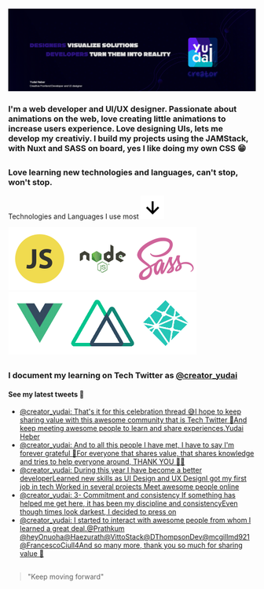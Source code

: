 ![intro](https://github.com/Yudai-creator/Yudai-creator/blob/master/github%20banner.png)

### I'm a web developer and UI/UX designer. Passionate about animations on the web, love creating little animations to increase users experience. Love designing UIs, lets me develop my creativiy. I build my projects using the JAMStack, with Nuxt and SASS on board, yes I like doing my own CSS 😁

##

### Love learning new technologies and languages, can't stop, won't stop.

Technologies and Languages I use most ![arrow-down](https://github.com/Yudai-creator/Yudai-creator/blob/master/bx-down-arrow-alt.svg)

![js](https://github.com/Yudai-creator/Yudai-creator/blob/master/js.png)![node](https://github.com/Yudai-creator/Yudai-creator/blob/master/Node-JS-01.png)![sass](https://github.com/Yudai-creator/Yudai-creator/blob/master/sass.png)![vue](https://github.com/Yudai-creator/Yudai-creator/blob/master/Vue-JS-01.png)![nuxt](https://github.com/Yudai-creator/Yudai-creator/blob/master/Nuxt-01.png)![netlify](https://github.com/Yudai-creator/Yudai-creator/blob/master/Netlify-01.png)


##

### I document my learning on Tech Twitter as [@creator_yudai](https://twitter.com/creator_yudai)

#### See my latest tweets 📲

<!-- TWITTER:START -->
- [@creator_yudai: That&#39;s it for this celebration thread 😅I hope to keep sharing value with this awesome community that is Tech Twitter 💙And keep meeting awesome people to learn and share experiences.Yudai Heber](https://rss.app/articles/cb4e791f6f6d729c074351566bd3a7c508111d6e1c2db7e0d6ed95259c9363c6eb50b648389c9b2beca36f78df100a9a64d66ae1c41a781c8d33c465)
- [@creator_yudai: And to all this people I have met, I have to say I&#39;m forever grateful 💙For everyone that shares value, that shares knowledge and tries to help everyone around, THANK YOU 💙💙](https://rss.app/articles/cb4e791f6f6d729c074351566bd3a7c508111d6e1c2db7e0d6ed95259c9363c6eb50b648389c9b2beca36f78df100a9a64d76fe8c3147b138b32c467)
- [@creator_yudai: During this year I have become a better developerLearned new skills as UI Design and UX DesignI got my first job in tech Worked in several projects Meet awesome people online](https://rss.app/articles/cb4e791f6f6d729c074351566bd3a7c508111d6e1c2db7e0d6ed95259c9363c6eb50b648389c9b2beca36f78df100a9a64d76be6c4117d14883fc06a)
- [@creator_yudai: 3- Commitment and consistency If something has helped me get here, it has been my discipline and consistencyEven though times look darkest, I decided to press on](https://rss.app/articles/cb4e791f6f6d729c074351566bd3a7c508111d6e1c2db7e0d6ed95259c9363c6eb50b648389c9b2beca36f78df100a9a64d461e7c01a7b168c32c567)
- [@creator_yudai: I started to interact with awesome people from whom I learned a great deal.@Prathkum @heyOnuoha@Haezurath@VittoStack@DThompsonDev@mcgillmd921@FrancescoCiull4And so many more, thank you so much for sharing value 💙](https://rss.app/articles/cb4e791f6f6d729c074351566bd3a7c508111d6e1c2db7e0d6ed95259c9363c6eb50b648389c9b2beca36f78df100a9a64d46de4c71379118f3ec76b)
<!-- TWITTER:END -->


##

> "Keep moving forward"






<!--
**Yudai-creator/Yudai-creator** is a ✨ _special_ ✨ repository because its `README.md` (this file) appears on your GitHub profile.

Here are some ideas to get you started:

- 🔭 I’m currently working on ...
- 🌱 I’m currently learning ...
- 👯 I’m looking to collaborate on ...
- 🤔 I’m looking for help with ...
- 💬 Ask me about ...
- 📫 How to reach me: ...
- 😄 Pronouns: ...
- ⚡ Fun fact: ...
-->
